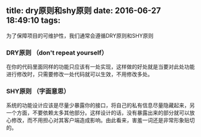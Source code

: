 title: dry原则和shy原则
date: 2016-06-27 18:49:10
tags:
---
为了保障项目的可维护性，我们通常会遵循DRY原则和SHY原则

### DRY原则 （don't repeat yourself）
在你的代码里面同样的功能只应该有一处实现，这样做的好处就是当要对此处功能进行修改时，只需要修改一处代码就可以生效，不用修改多处。

### SHY原则 （字面意思）
系统的功能设计应该是尽量少暴露你的接口，将自己的私有信息尽量隐藏起来，另一个方面，不要依赖太多其他部分。这样设计的话，没有暴露出来的部分就可以放心修改，而不用担心对其客户端造成影响。由此看来，害羞一词还是非常形象贴切的。
